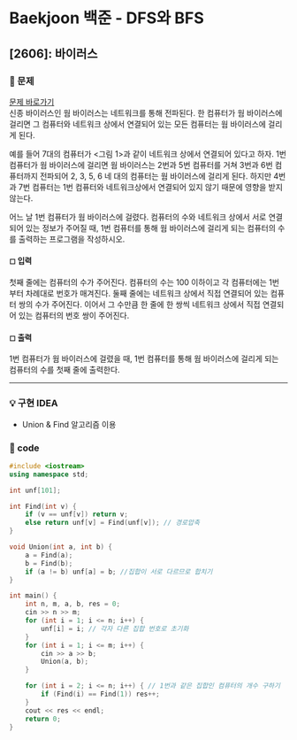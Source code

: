 # Baekjoon 백준 - DFS와 BFS

## [2606]: 바이러스

### 🌴 문제

[문제 바로가기](https://www.acmicpc.net/problem/2606) <br>
신종 바이러스인 웜 바이러스는 네트워크를 통해 전파된다. 한 컴퓨터가 웜 바이러스에 걸리면 그 컴퓨터와 네트워크 상에서 연결되어 있는 모든 컴퓨터는 웜 바이러스에 걸리게 된다.

예를 들어 7대의 컴퓨터가 <그림 1>과 같이 네트워크 상에서 연결되어 있다고 하자. 1번 컴퓨터가 웜 바이러스에 걸리면 웜 바이러스는 2번과 5번 컴퓨터를 거쳐 3번과 6번 컴퓨터까지 전파되어 2, 3, 5, 6 네 대의 컴퓨터는 웜 바이러스에 걸리게 된다. 하지만 4번과 7번 컴퓨터는 1번 컴퓨터와 네트워크상에서 연결되어 있지 않기 때문에 영향을 받지 않는다.

어느 날 1번 컴퓨터가 웜 바이러스에 걸렸다. 컴퓨터의 수와 네트워크 상에서 서로 연결되어 있는 정보가 주어질 때, 1번 컴퓨터를 통해 웜 바이러스에 걸리게 되는 컴퓨터의 수를 출력하는 프로그램을 작성하시오.

#### ◻ 입력

첫째 줄에는 컴퓨터의 수가 주어진다. 컴퓨터의 수는 100 이하이고 각 컴퓨터에는 1번 부터 차례대로 번호가 매겨진다. 둘째 줄에는 네트워크 상에서 직접 연결되어 있는 컴퓨터 쌍의 수가 주어진다. 이어서 그 수만큼 한 줄에 한 쌍씩 네트워크 상에서 직접 연결되어 있는 컴퓨터의 번호 쌍이 주어진다.

#### ◻ 출력

1번 컴퓨터가 웜 바이러스에 걸렸을 때, 1번 컴퓨터를 통해 웜 바이러스에 걸리게 되는 컴퓨터의 수를 첫째 줄에 출력한다.

---

### 💡 구현 IDEA

- Union & Find 알고리즘 이용

### 🤠 code

```c++
#include <iostream>
using namespace std;

int unf[101];

int Find(int v) {
	if (v == unf[v]) return v;
	else return unf[v] = Find(unf[v]); // 경로압축
}

void Union(int a, int b) {
	a = Find(a);
	b = Find(b);
	if (a != b) unf[a] = b; //집합이 서로 다르므로 합치기
}

int main() {
	int n, m, a, b, res = 0;
	cin >> n >> m;
	for (int i = 1; i <= n; i++) {
		unf[i] = i; // 각자 다른 집합 번호로 초기화
	}
	for (int i = 1; i <= m; i++) {
		cin >> a >> b;
		Union(a, b);
	}

	for (int i = 2; i <= n; i++) { // 1번과 같은 집합인 컴퓨터의 개수 구하기
		if (Find(i) == Find(1)) res++;
	}
	cout << res << endl;
	return 0;
}
```
